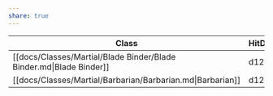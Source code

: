 ```yaml
---
share: true
---
```

| Class                                                               | HitDie | Type    |
| ------------------------------------------------------------------- | ------ | ------- |
| [[docs/Classes/Martial/Blade Binder/Blade Binder.md\|Blade Binder]] | d12    | Martial |
| [[docs/Classes/Martial/Barbarian/Barbarian.md\|Barbarian]]          | d12    | Martial |


